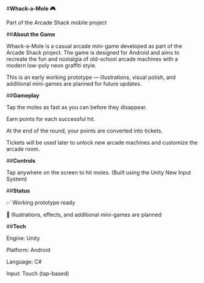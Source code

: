 #**Whack-a-Mole 🎮**

Part of the Arcade Shack mobile project

##**About the Game**

Whack-a-Mole is a casual arcade mini-game developed as part of the Arcade Shack project.
The game is designed for Android and aims to recreate the fun and nostalgia of old-school arcade machines with a modern low-poly neon graffiti style.

This is an early working prototype — illustrations, visual polish, and additional mini-games are planned for future updates.

##**Gameplay**

Tap the moles as fast as you can before they disappear.

Earn points for each successful hit.

At the end of the round, your points are converted into tickets.

Tickets will be used later to unlock new arcade machines and customize the arcade room.

##**Controls**

Tap anywhere on the screen to hit moles.
(Built using the Unity New Input System)


##**Status**

✅ Working prototype ready

🚧 Illustrations, effects, and additional mini-games are planned

##**Tech**

Engine: Unity

Platform: Android

Language: C#

Input: Touch (tap-based)
